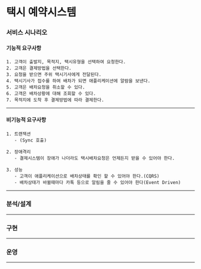 # 택시 예약시스템

### 서비스 시나리오

#### 기능적 요구사항

    1. 고객이 출발지, 목적지, 택시유형을 선택하여 요청한다.
    2. 고객은 결제방법을 선택한다.
    3. 요청을 받으면 주위 택시기사에게 전달된다.
    4. 택시기사가 접수를 하여 배차가 되면 애플리케이션에 알람을 보낸다.
    5. 고객은 배차요청을 취소할 수 있다.
    6. 고객은 배차상황에 대해 조회할 수 있다.
    7. 목적지에 도착 후 결제방법에 따라 결제한다.    
*****

#### 비기능적 요구사항
    
    1. 트랜잭션
       - (Sync 호출)
       
    2. 장애격리
       - 결제시스템이 장애가 나더라도 택시배차요청은 언제든지 받을 수 있어야 한다.
       
    3. 성능
       - 고객이 애플리케이션으로 배차상태를 확인 할 수 있어야 한다.(CQRS)
       - 배차상태가 바뀔때마다 카톡 등으로 알림을 줄 수 있어야 한다(Event Driven)    
*****

### 분석/설계

*****

### 구현

*****

### 운영

*****
